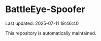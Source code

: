 # BattleEye-Spoofer

Last updated: 2025-07-11 19:46:40

This repository is automatically maintained.
